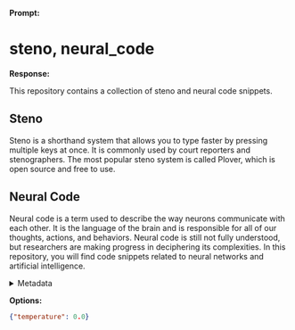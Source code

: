 **Prompt:**
# steno, neural_code


**Response:**

This repository contains a collection of steno and neural code snippets.

## Steno

Steno is a shorthand system that allows you to type faster by pressing multiple keys at once. It is commonly used by court reporters and stenographers. The most popular steno system is called Plover, which is open source and free to use.

## Neural Code

Neural code is a term used to describe the way neurons communicate with each other. It is the language of the brain and is responsible for all of our thoughts, actions, and behaviors. Neural code is still not fully understood, but researchers are making progress in deciphering its complexities. In this repository, you will find code snippets related to neural networks and artificial intelligence. 

<details><summary>Metadata</summary>

- Duration: 1654 ms
- Datetime: 2023-11-04T10:13:46.642009
- Model: gpt-3.5-turbo-instruct

</details>

**Options:**
```json
{"temperature": 0.0}
```

